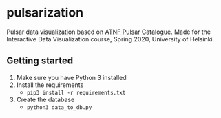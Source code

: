 # pulsarization

Pulsar data visualization based on
[ATNF Pulsar Catalogue](https://www.atnf.csiro.au/research/pulsar/psrcat/).
Made for the Interactive Data Visualization course,
Spring 2020, University of Helsinki.

## Getting started

1. Make sure you have Python 3 installed
2. Install the requirements
    * `pip3 install -r requirements.txt`
3. Create the database
    * `python3 data_to_db.py`
